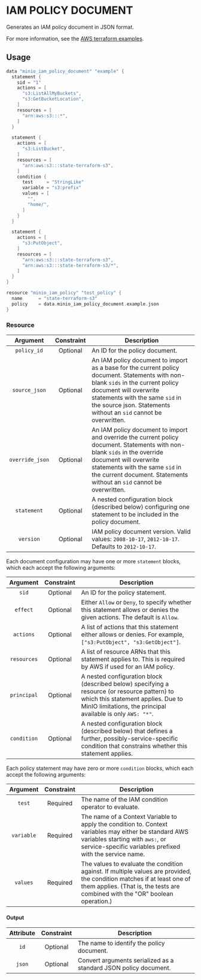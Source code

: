 # IAM POLICY DOCUMENT

Generates an IAM policy document in JSON format.

For more information, see the [AWS terraform examples](https://www.terraform.io/docs/providers/aws/d/iam_policy_document.html).

## Usage

```go
data "minio_iam_policy_document" "example" {
  statement {
    sid = "1"
    actions = [
      "s3:ListAllMyBuckets",
      "s3:GetBucketLocation",
    ]
    resources = [
      "arn:aws:s3:::*",
    ]
  }

  statement {
    actions = [
      "s3:ListBucket",
    ]
    resources = [
      "arn:aws:s3:::state-terraform-s3",
    ]
    condition {
      test     = "StringLike"
      variable = "s3:prefix"
      values = [
        "",
        "home/",
      ]
    }
  }

  statement {
    actions = [
      "s3:PutObject",
    ]
    resources = [
      "arn:aws:s3:::state-terraform-s3",
      "arn:aws:s3:::state-terraform-s3/*",
    ]
  }
}

resource "minio_iam_policy" "test_policy" {
  name      = "state-terraform-s3"
  policy    = data.minio_iam_policy_document.example.json
}
```

### Resource

|    Argument     | Constraint | Description                                                                                                                                                                                                                                                      |
| :-------------: | :--------: | ---------------------------------------------------------------------------------------------------------------------------------------------------------------------------------------------------------------------------------------------------------------- |
|   `policy_id`   |  Optional  | An ID for the policy document.                                                                                                                                                                                                                                   |
|  `source_json`  |  Optional  | An IAM policy document to import as a base for the current policy document. Statements with non-blank `sids` in the current policy document will overwrite statements with the same `sid` in the source json. Statements without an `sid` cannot be overwritten. |
| `override_json` |  Optional  | An IAM policy document to import and override the current policy document. Statements with non-blank `sids` in the override document will overwrite statements with the same `sid` in the current document. Statements without an `sid` cannot be overwritten.   |
|   `statement`   |  Optional  | A nested configuration block (described below) configuring one statement to be included in the policy document.                                                                                                                                                  |
|    `version`    |  Optional  | IAM policy document version. Valid values: `2008-10-17`, `2012-10-17`. Defaults to `2012-10-17`.                                                                                                                                                                 |

Each document configuration may have one or more `statement` blocks, which each accept the following arguments:

|  Argument   | Constraint | Description                                                                                                                                                                                       |
| :---------: | :--------: | ------------------------------------------------------------------------------------------------------------------------------------------------------------------------------------------------- |
|    `sid`    |  Optional  | An ID for the policy statement.                                                                                                                                                                   |
|  `effect`   |  Optional  | Either `Allow` or `Deny`, to specify whether this statement allows or denies the given actions. The default is `Allow`.                                                                           |
|  `actions`  |  Optional  | A list of actions that this statement either allows or denies. For example, `["s3:PutObject", "s3:GetObject"]`.                                                                                   |
| `resources` |  Optional  | A list of resource ARNs that this statement applies to. This is required by AWS if used for an IAM policy.                                                                                        |
| `principal` |  Optional  | A nested configuration block (described below) specifying a resource (or resource pattern) to which this statement applies. Due to MinIO limitations, the principal available is only `AWS: "*"`. |
| `condition` |  Optional  | A nested configuration block (described below) that defines a further, possibly-service-specific condition that constrains whether this statement applies.                                        |

Each policy statement may have zero or more `condition` blocks, which each accept the following arguments:

|  Argument  | Constraint | Description                                                                                                                                                                                              |
| :--------: | :--------: | -------------------------------------------------------------------------------------------------------------------------------------------------------------------------------------------------------- |
|   `test`   |  Required  | The name of the IAM condition operator to evaluate.                                                                                                                                                      |
| `variable` |  Required  | The name of a Context Variable to apply the condition to. Context variables may either be standard AWS variables starting with `aws:`, or service-specific variables prefixed with the service name.     |
|  `values`  |  Required  | The values to evaluate the condition against. If multiple values are provided, the condition matches if at least one of them applies. (That is, the tests are combined with the "OR" boolean operation.) |

#### Output

| Attribute | Constraint | Description                                                      |
| :-------: | :--------: | ---------------------------------------------------------------- |
|   `id`    |  Optional  | The name to identify the policy document.                        |
|  `json`   |  Optional  | Convert arguments serialized as a standard JSON policy document. |
